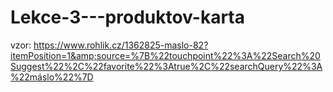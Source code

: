 # Lekce-3---produktov-karta
 vzor: https://www.rohlik.cz/1362825-maslo-82?itemPosition=1&amp;source=%7B%22touchpoint%22%3A%22Search%20Suggest%22%2C%22favorite%22%3Atrue%2C%22searchQuery%22%3A%22máslo%22%7D
